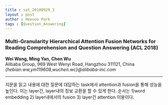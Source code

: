 ```yaml
---
title : sat_20180929_3
layout : post
author : Heesoo Park
tags : [Question_Answering]
---
```


<h3>Multi-Granularity Hierarchical Attention Fusion Networks
for Reading Comprehension and Question Answering (ACL 2018) </h3>


<p>

<b>Wei Wang, Ming Yan, Chen Wu</b><br/>
Alibaba Group, 969 West Wenyi Road, Hangzhou 311121, China<br/>
<em>{hebian.ww,ym119608,wuchen.wc}@alibaba-inc.com</em><br/>


</p>

<hr />
<p>
지문을 읽고 내용에 대한 질문에 대답하는 task에서 attention과 fusion을 통해 성능을 높인다. 이는 layer간, layer내의 정보 교환을 할 수 있게 한다. 순서는 1)word embedding 2) layer내에서의 fusion 3) layer간 attention 이용이다.
<br/>

</p>